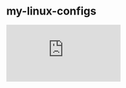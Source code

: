 # my-linux-configs



![scrcpy on linux ](https://github.com/MrCharouon/my-linux-configs/blob/main/scrcpy.md)
